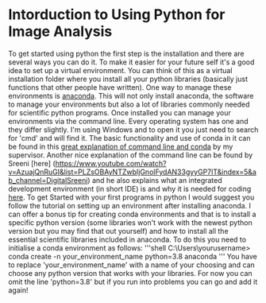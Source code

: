 # Intorduction to Using Python for Image Analysis
To get started using python the first step is the installation and there are several ways you can do it. To make it easier for your future self it's a good idea to set up a virtual environment. You can think of this as a virtual installation folder where you install all your python libraries (basically just functions that other people have written). One way to manage these environments is [anaconda](https://www.anaconda.com/products/individual). This will not only install anaconda, the software to manage your environments but also a lot of libraries commonly needed for scientific python programs. 
Once installed you can manage your environments via the command line. Every operating system has one and they differ slightly. I'm using Windows and to open it you just need to search for 'cmd' and will find it. The basic functionality and use of conda in it can be found in this [great explanation of command line and conda](https://youtu.be/MOEPe9TGBK0?t=1161) by my supervisor. Another nice explanation of the command line can be found by Sreeni [here] (https://www.youtube.com/watch?v=AzuajQnRuGI&list=PLZsOBAyNTZwbIjGnolFydAN33gyyGP7lT&index=5&ab_channel=DigitalSreeni) and he also explains what an integrated development environment (in short IDE) is and why it is needed for coding [here](https://www.youtube.com/watch?v=BxebisJKWBg&list=PLZsOBAyNTZwbIjGnolFydAN33gyyGP7lT&index=7&ab_channel=DigitalSreeniDigitalSreeni).
To get Started with your first programs in python I would suggest you follow the tutorial on setting up an environment after installing anaconda. I can offer a bonus tip for creating conda environments and that is to install a specific python version (some libraries won't work with the newest python version but you may find that out yourself) and how to install all the essential scientific libraries included in anaconda. To do this you need to initialise a conda environment as follows:
'''shell
C:\Users\yourusername> conda create -n your_environment_name python=3.8 anaconda 
'''
You have to replace 'your_environment_name' with a name of your choosing and can choose any python version that works with your libraries. For now you can omit the line 'python=3.8' but if you run into problems you can go and add it again!
